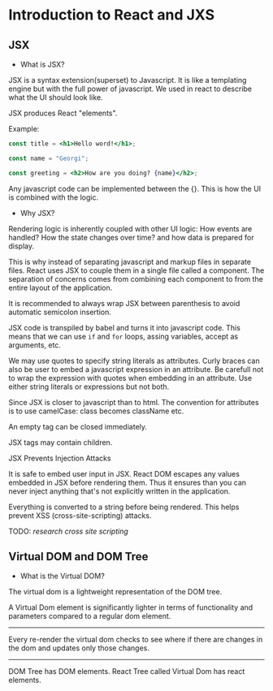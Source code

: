 # Introduction to React and JXS

## **JSX**

- What is JSX?

JSX is a syntax extension(superset) to Javascript. It is like a templating engine but with the full power of javascript.
We used in react to describe what the UI should look like.

JSX produces React "elements".

Example:

```jsx
const title = <h1>Hello word!</h1>;

const name = "Georgi";

const greeting = <h2>How are you doing? {name}</h2>;
```

Any javascript code can be implemented between the {}.
This is how the UI is combined with the logic.

- Why JSX?

Rendering logic is inherently coupled with other UI logic:
How events are handled? How the state changes over time? and how data is prepared for display.

This is why instead of separating javascript and markup files in separate files. React uses JSX to couple them in a single file called a component.
The separation of concerns comes from combining each component to from the entire layout of the application.

It is recommended to always wrap JSX between parenthesis to avoid automatic semicolon insertion.

JSX code is transpiled by babel and turns it into javascript code. This means that we can use `if` and `for` loops, assing variables, accept as arguments, etc.

We may use quotes to specify string literals as attributes.
Curly braces can also be user to embed a javascript expression in an attribute. Be carefull not to wrap the expression with quotes when embedding in an attribute.
Use either string literals or expressions but not both.

Since JSX is closer to javascript than to html. The convention for attributes is to
use camelCase: class becomes className etc.

An empty tag can be closed immediately.

JSX tags may contain children.

JSX Prevents Injection Attacks

It is safe to embed user input in JSX. React DOM escapes any values embedded in JSX
before rendering them. Thus it ensures than you can never inject anything that's not
explicitly written in the application.

Everything is converted to a string before being rendered. This helps prevent
XSS (cross-site-scripting) attacks.

TODO: _research cross site scripting_

## **Virtual DOM and DOM Tree**

- What is the Virtual DOM?

The virtual dom is a lightweight representation of the DOM tree.

A Virtual Dom element is significantly lighter in terms of functionality and parameters compared to a regular dom element.

---

Every re-render the virtual dom checks to see where if there are changes in the dom and updates only those changes.

---

DOM Tree has DOM elements.
React Tree called Virtual Dom has react elements.
